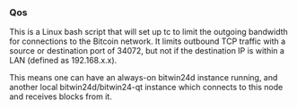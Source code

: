 ### Qos ###

This is a Linux bash script that will set up tc to limit the outgoing bandwidth for connections to the Bitcoin network. It limits outbound TCP traffic with a source or destination port of 34072, but not if the destination IP is within a LAN (defined as 192.168.x.x).

This means one can have an always-on bitwin24d instance running, and another local bitwin24d/bitwin24-qt instance which connects to this node and receives blocks from it.
